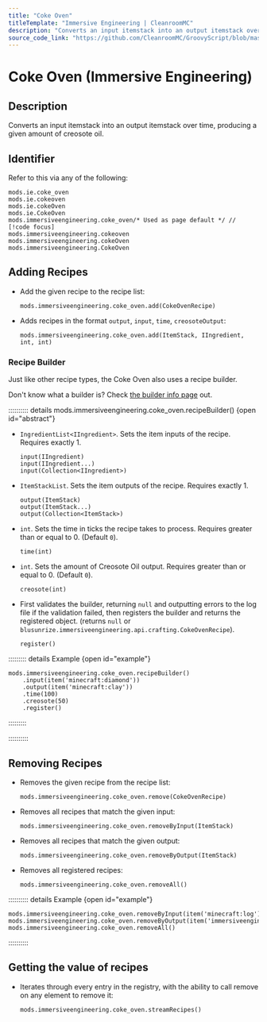 ```yaml
---
title: "Coke Oven"
titleTemplate: "Immersive Engineering | CleanroomMC"
description: "Converts an input itemstack into an output itemstack over time, producing a given amount of creosote oil."
source_code_link: "https://github.com/CleanroomMC/GroovyScript/blob/master/src/main/java/com/cleanroommc/groovyscript/compat/mods/immersiveengineering/CokeOven.java"
---
```


# Coke Oven (Immersive Engineering)

## Description

Converts an input itemstack into an output itemstack over time, producing a given amount of creosote oil.

## Identifier

Refer to this via any of the following:

```groovy:no-line-numbers {5}
mods.ie.coke_oven
mods.ie.cokeoven
mods.ie.cokeOven
mods.ie.CokeOven
mods.immersiveengineering.coke_oven/* Used as page default */ // [!code focus]
mods.immersiveengineering.cokeoven
mods.immersiveengineering.cokeOven
mods.immersiveengineering.CokeOven
```


## Adding Recipes

- Add the given recipe to the recipe list:

    ```groovy:no-line-numbers
    mods.immersiveengineering.coke_oven.add(CokeOvenRecipe)
    ```

- Adds recipes in the format `output`, `input`, `time`, `creosoteOutput`:

    ```groovy:no-line-numbers
    mods.immersiveengineering.coke_oven.add(ItemStack, IIngredient, int, int)
    ```


### Recipe Builder

Just like other recipe types, the Coke Oven also uses a recipe builder.

Don't know what a builder is? Check [the builder info page](../../getting_started/builder.md) out.

:::::::::: details mods.immersiveengineering.coke_oven.recipeBuilder() {open id="abstract"}
- `IngredientList<IIngredient>`. Sets the item inputs of the recipe. Requires exactly 1.

    ```groovy:no-line-numbers
    input(IIngredient)
    input(IIngredient...)
    input(Collection<IIngredient>)
    ```

- `ItemStackList`. Sets the item outputs of the recipe. Requires exactly 1.

    ```groovy:no-line-numbers
    output(ItemStack)
    output(ItemStack...)
    output(Collection<ItemStack>)
    ```

- `int`. Sets the time in ticks the recipe takes to process. Requires greater than or equal to 0. (Default `0`).

    ```groovy:no-line-numbers
    time(int)
    ```

- `int`. Sets the amount of Creosote Oil output. Requires greater than or equal to 0. (Default `0`).

    ```groovy:no-line-numbers
    creosote(int)
    ```

- First validates the builder, returning `null` and outputting errors to the log file if the validation failed, then registers the builder and returns the registered object. (returns `null` or `blusunrize.immersiveengineering.api.crafting.CokeOvenRecipe`).

    ```groovy:no-line-numbers
    register()
    ```

::::::::: details Example {open id="example"}
```groovy:no-line-numbers
mods.immersiveengineering.coke_oven.recipeBuilder()
    .input(item('minecraft:diamond'))
    .output(item('minecraft:clay'))
    .time(100)
    .creosote(50)
    .register()
```

:::::::::

::::::::::

## Removing Recipes

- Removes the given recipe from the recipe list:

    ```groovy:no-line-numbers
    mods.immersiveengineering.coke_oven.remove(CokeOvenRecipe)
    ```

- Removes all recipes that match the given input:

    ```groovy:no-line-numbers
    mods.immersiveengineering.coke_oven.removeByInput(ItemStack)
    ```

- Removes all recipes that match the given output:

    ```groovy:no-line-numbers
    mods.immersiveengineering.coke_oven.removeByOutput(ItemStack)
    ```

- Removes all registered recipes:

    ```groovy:no-line-numbers
    mods.immersiveengineering.coke_oven.removeAll()
    ```

:::::::::: details Example {open id="example"}
```groovy:no-line-numbers
mods.immersiveengineering.coke_oven.removeByInput(item('minecraft:log'))
mods.immersiveengineering.coke_oven.removeByOutput(item('immersiveengineering:material:6'))
mods.immersiveengineering.coke_oven.removeAll()
```

::::::::::

## Getting the value of recipes

- Iterates through every entry in the registry, with the ability to call remove on any element to remove it:

    ```groovy:no-line-numbers
    mods.immersiveengineering.coke_oven.streamRecipes()
    ```
